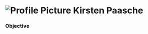 # ![Profile Picture](https://user-images.githubusercontent.com/75688165/101948195-79dbf400-3ba6-11eb-831b-52376a7b351c.jpg) Kirsten Paasche 
### **Objective**
